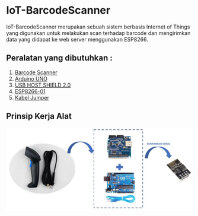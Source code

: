 # IoT-BarcodeScanner
IoT-BarcodeScanner merupakan sebuah sistem berbasis Internet of Things yang digunakan untuk melakukan scan terhadap barcode dan mengirimkan data yang didapat ke web server menggunakan ESP8266.

## Peralatan yang dibutuhkan :
1. [Barcode Scanner](images/BARCODE_SCANNER_BISON_BI_1058_1D.jpg)
2. [Arduino UNO](images/arduino%20uno.png)
3. [USB HOST SHIELD 2.0](images/USB-Host-Shield-2-0.jpg)
4. [ESP8266-01](images/ESP8266-01.jpg)
5. [Kabel Jumper](images/jumper.jpg)

## Prinsip Kerja Alat
<img src="images/prinsipkerja.JPG">
